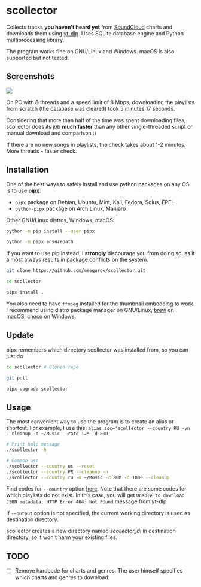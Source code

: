 # scollector

Collects tracks **you haven't heard yet** from [SoundCloud](https://soundcloud.com/discover) charts and downloads them using [yt-dlp](https://github.com/yt-dlp/yt-dlp).
Uses SQLite database engine and Python multiprocessing library.

The program works fine on GNU/Linux and Windows. macOS is also supported but not tested.

## Screenshots

![](https://hostux.pics/images/2023/04/08/scrathf7c2d159e4ba0f68.png)

On PC with **8** threads and a speed limit of 8 Mbps, downloading the playlists from scratch (the database was cleared) took 5 minutes 17 seconds.

Considering that more than half of the time was spent downloading files, scollector does its job **much faster** than any other single-threaded script or manual download and comparison :)

If there are no new songs in playlists, the check takes about 1-2 minutes. More threads - faster check.

## Installation

One of the best ways to safely install and use python packages on any OS is to use **[pipx](https://github.com/pypa/pipx)**:
- `pipx` package on Debian, Ubuntu, Mint, Kali, Fedora, Solus, EPEL
- `python-pipx` package on Arch Linux, Manjaro

Other GNU/Linux distros, Windows, macOS:

```bash
python -m pip install --user pipx

python -m pipx ensurepath
```

If you want to use pip instead, I **strongly** discourage you from doing so, as it almost always results in package conflicts on the system.

```bash
git clone https://github.com/meequrox/scollector.git

cd scollector

pipx install .
```

You also need to have `ffmpeg` installed for the thumbnail embedding to work.
I recommend using distro package manager on GNU/Linux, [brew](https://trac.ffmpeg.org/wiki/CompilationGuide/macOS#ffmpegthroughHomebrew) on macOS, [choco](https://community.chocolatey.org/packages/ffmpeg) on Windows.


## Update

pipx remembers which directory scollector was installed from, so you can just do

```bash
cd scollector # Cloned repo

git pull

pipx upgrade scollector
```

## Usage

The most convenient way to use the program is to create an alias or shortcut. For example, I use this: `alias scc='scollector --country RU -vn --cleanup -o ~/Music --rate 12M -d 800'`

```bash
# Print help message
./scollector -h

# Common use
./scollector --country us --reset
./scollector --country FR --cleanup -n
./scollector --country ru -o ~/Music -r 80M -d 1000 --cleanup
```

Find codes for `--country` option [here](https://en.wikipedia.org/wiki/ISO_3166-2#Current_codes).
Note that there are some codes for which playlists do not exist. In this case, you will get `Unable to download JSON metadata: HTTP Error 404: Not Found` message from yt-dlp.

If `--output` option is not specified, the current working directory is used as destination directory.

scollector creates a new directory named *scollector_dl* in destination directory, so it won't harm your existing files.

## TODO
- [ ] Remove hardcode for charts and genres. The user himself specifies which charts and genres to download.
